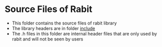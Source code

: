 Source Files of Rabit
====
* This folder contains the source files of rabit library
* The library headers are in folder [include](../include)
* The .h files in this folder are internal header files that are only used by rabit and will not be seen by users

